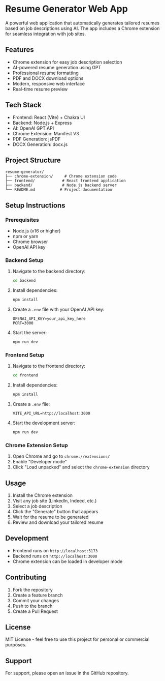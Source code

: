 # Resume Generator Web App

A powerful web application that automatically generates tailored resumes based on job descriptions using AI. The app includes a Chrome extension for seamless integration with job sites.

## Features

- Chrome extension for easy job description selection
- AI-powered resume generation using GPT
- Professional resume formatting
- PDF and DOCX download options
- Modern, responsive web interface
- Real-time resume preview

## Tech Stack

- Frontend: React (Vite) + Chakra UI
- Backend: Node.js + Express
- AI: OpenAI GPT API
- Chrome Extension: Manifest V3
- PDF Generation: jsPDF
- DOCX Generation: docx.js

## Project Structure

```
resume-generator/
├── chrome-extension/     # Chrome extension code
├── frontend/            # React frontend application
├── backend/             # Node.js backend server
└── README.md           # Project documentation
```

## Setup Instructions

### Prerequisites

- Node.js (v16 or higher)
- npm or yarn
- Chrome browser
- OpenAI API key

### Backend Setup

1. Navigate to the backend directory:
   ```bash
   cd backend
   ```

2. Install dependencies:
   ```bash
   npm install
   ```

3. Create a `.env` file with your OpenAI API key:
   ```
   OPENAI_API_KEY=your_api_key_here
   PORT=3000
   ```

4. Start the server:
   ```bash
   npm run dev
   ```

### Frontend Setup

1. Navigate to the frontend directory:
   ```bash
   cd frontend
   ```

2. Install dependencies:
   ```bash
   npm install
   ```

3. Create a `.env` file:
   ```
   VITE_API_URL=http://localhost:3000
   ```

4. Start the development server:
   ```bash
   npm run dev
   ```

### Chrome Extension Setup

1. Open Chrome and go to `chrome://extensions/`
2. Enable "Developer mode"
3. Click "Load unpacked" and select the `chrome-extension` directory

## Usage

1. Install the Chrome extension
2. Visit any job site (LinkedIn, Indeed, etc.)
3. Select a job description
4. Click the "Generate" button that appears
5. Wait for the resume to be generated
6. Review and download your tailored resume

## Development

- Frontend runs on `http://localhost:5173`
- Backend runs on `http://localhost:3000`
- Chrome extension can be loaded in developer mode

## Contributing

1. Fork the repository
2. Create a feature branch
3. Commit your changes
4. Push to the branch
5. Create a Pull Request

## License

MIT License - feel free to use this project for personal or commercial purposes.

## Support

For support, please open an issue in the GitHub repository.